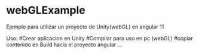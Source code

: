 # webGLExample
Ejemplo para utilizar un proyecto de Unity(webGL) en angular 11

Uso:
#Crear aplicacion en Unity
#Compilar para uso en pc (webGL)
#copiar contenido en Build hacia el proyecto angular
...
